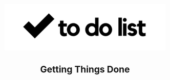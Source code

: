 <p align="center"><img src="images/todo.png" width=900px></p>
<h1 align="center">Getting Things Done</h1>
